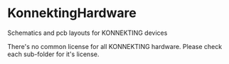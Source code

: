 # KonnektingHardware
Schematics and pcb layouts for KONNEKTING devices


There's no common license for all KONNEKTING hardware. Please check each sub-folder for it's license.
